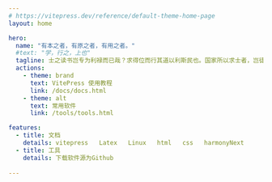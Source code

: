 ```yaml
---
# https://vitepress.dev/reference/default-theme-home-page
layout: home

hero:
  name: "有本之者，有原之者，有用之者。"
  #text: "学，行之，上也"
  tagline: 士之读书岂专为利禄而已哉？求得位而行其道以利斯民也。国家所以求士者，岂徒用印绶粟帛富宠其人哉？亦欲得其道以利民也。
  actions:
    - theme: brand
      text: VitePress 使用教程
      link: /docs/docs.html
    - theme: alt
      text: 常用软件
      link: /tools/tools.html

features:
  - title: 文档
    details: vitepress   Latex   Linux   html   css   harmonyNext 
  - title: 工具
    details: 下载软件源为Github
  
---
```


